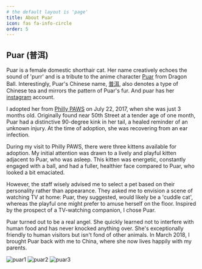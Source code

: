 ```yaml
---
# the default layout is 'page'
title: About Puar
icon: fas fa-info-circle
order: 5
---
```


## Puar (普洱)
Puar is a female domestic shorthair cat. Her name creatively echoes the sound of 'purr' and is a tribute to the anime character [Puar](https://dragonball.fandom.com/wiki/Puar) from Dragon Ball. Interestingly, Puar's Chinese name, [普洱](https://en.wikipedia.org/wiki/Pu%27er_tea), also denotes a type of Chinese tea and mirrors the pattern of Puar's fur. And puar has her [instagram](https://www.instagram.com/puar_my_cat/?hl=en) account.<br /> 

I adopted her from [Philly PAWS](https://phillypaws.org) on July 22, 2017, when she was just 3 months old. Originally found near 50th Street at a tender age of one month, Puar had a distinctive 90-degree kink in her tail, a healed reminder of an unknown injury. At the time of adoption, she was recovering from an ear infection. <br /> 

During my visit to Philly PAWS, there were three kittens available for adoption. My initial attention was drawn to a lively and playful kitten adjacent to Puar, who was asleep. This kitten was energetic, constantly engaged with a ball, and had a fuller, healthier face compared to Puar, who looked a bit emaciated.<br /> 

However, the staff wisely advised me to select a pet based on their personality rather than appearance. They asked me to envision a scene of watching TV at home: Puar, they suggested, would likely be a 'cuddle cat', whereas the playful one might prefer to amuse herself on the floor. Inspired by the prospect of a TV-watching companion, I chose Puar.<br /> 

Puar turned out to be a real angel. She quickly learned not to interfere with human food and has never knocked anything over. She's exceptionally friendly to human visitors but isn't fond of other animals. In March 2018, I brought Puar back with me to China, where she now lives happily with my parents.<br /> 

![puar1](https://puar-playground.github.io/assets/img/puar/puar1.JPG)
![puar2](https://puar-playground.github.io/assets/img/puar/puar2.JPG)
![puar3](https://puar-playground.github.io/assets/img/puar/puar3.JPG)

